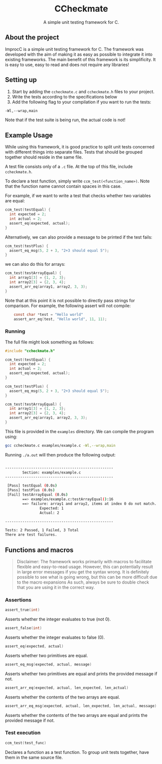 <br />
<p align="center">
  <h1 align="center">CCheckmate</h1>

  <p align="center">
    A simple unit testing framework for C.
  </p>
</p>


## About the project

ImprocC is a simple unit testing framework for C. The framework was developed with the aim of making it as easy as possible to integrate it into existing frameworks. The main benefit of this framework is its simplificity. It is easy to use, easy to read and does not require any libraries!

## Setting up

1. Start by adding the `ccheckmate.c` and `ccheckmate.h` files to your project.
2. Write the tests according to the specifications below
3. Add the following flag to your compilation if you want to run the tests:
```sh
-Wl,--wrap,main
```

Note that if the test suite is being run, the actual code is not!

## Example Usage

While using this framework, it is good practice to split unit tests concerned with different things into separate files. Tests that should be grouped together should reside in the same file.

A test file consists only of a `.c` file. At the top of this file, include `ccheckmate.h`.

To declare a test function, simply write `ccm_test(<function_name>)`. Note that the function name cannot contain spaces in this case.

For example, if we want to write a test that checks whether two variables are equal:

```C
ccm_test(testEqual) {
  int expected = 2;
  int actual = 2;
  assert_eq(expected, actual);
}
```

Alternatively, we can also provide a message to be printed if the test fails:

```C
ccm_test(testPlus) {
  assert_eq_msg(5, 2 + 3, "2+3 should equal 5");
}
```

we can also do this for arrays:

```C
ccm_test(testArrayEqual) {
  int array1[3] = {1, 2, 3};
  int array2[3] = {2, 3, 4};
  assert_arr_eq(array1, array2, 3, 3);
}
```

Note that at this point it is not possible to directly pass strings for comparison. For example, the following assert will not compile:

```C
    const char *test = "Hello world"
    assert_arr_eq(test, "Hello world", 11, 11);
```

### Running

The full file might look something as follows:

```C
#include "ccheckmate.h"

ccm_test(testEqual) {
  int expected = 2;
  int actual = 2;
  assert_eq(expected, actual);
}

ccm_test(testPlus) {
  assert_eq_msg(5, 2 + 3, "2+3 should equal 5");
}

ccm_test(testArrayEqual) {
  int array1[3] = {1, 2, 3};
  int array2[3] = {2, 3, 4};
  assert_arr_eq(array1, array2, 3, 3);
}
```

This file is provided in the `examples` directory. We can compile the program using:

```sh
gcc ccheckmate.c examples/example.c -Wl,--wrap,main
```

Running `./a.out` will then produce the following output:
```sh

--------------------------------------------------
        Section: examples/example.c
--------------------------------------------------

 [Pass] testEqual (0.0s)
 [Pass] testPlus (0.0s)
 [Fail] testArrayEqual (0.0s)
        ==> examples/example.c:testArrayEqual():16
        ==> failure: array1 and array2, items at index 0 do not match.
                Expected: 1
                Actual: 2

--------------------------------------------------

Tests: 2 Passed, 1 Failed, 3 Total
There are test failures.


```

## Functions and macros

> Disclaimer: The framework works primarily with macros to facilitate flexible and easy-to-read usage. However, this can potentially result in large error messages if you get the syntax wrong. It is definitely possible to see what is going wrong, but this can be more difficult due to the macro expansions As such, always be sure to double check that you are using it in the correct way.

### Assertions

```C
assert_true(int)
```
Asserts whether the integer evaluates to true (not 0).

```C
assert_false(int)
```
Asserts whether the integer evaluates to false (0).

```C
assert_eq(expected, actual)
```
Asserts whether two primitives are equal.

```C
assert_eq_msg(expected, actual, message)
```
Asserts whether two primitives are equal and prints the provided message if not.


```C
assert_arr_eq(expected, actual, len_expected, len_actual)
```
Asserts whether the contents of the two arrays are equal.

```C
assert_arr_eq_msg(expected, actual, len_expected, len_actual, message)
```
Asserts whether the contents of the two arrays are equal and prints the provided message if not.

### Test execution

```C
ccm_test(test_func)
```
Declares a function as a test function. To group unit tests together, have them in the same source file.

